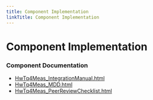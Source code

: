 ```yaml
---
title: Component Implementation
linkTitle: Component Implementation
---
```


# Component Implementation
### Component Documentation

- [HwTq4Meas_IntegrationManual.html](doc/HwTq4Meas_IntegrationManual.html)
- [HwTq4Meas_MDD.html](doc/HwTq4Meas_MDD.html)
- [HwTq4Meas_PeerReviewChecklist.html](doc/HwTq4Meas_PeerReviewChecklist.html)

